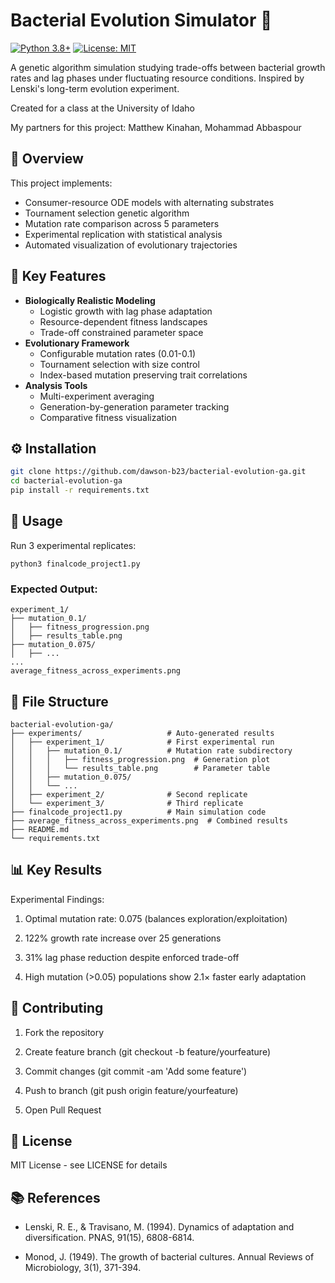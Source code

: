 # Bacterial Evolution Simulator 🔬

[![Python 3.8+](https://img.shields.io/badge/python-3.8%2B-blue.svg)](https://www.python.org/downloads/)
[![License: MIT](https://img.shields.io/badge/License-MIT-yellow.svg)](https://opensource.org/licenses/MIT)

A genetic algorithm simulation studying trade-offs between bacterial growth rates and lag phases under fluctuating resource conditions. Inspired by Lenski's long-term evolution experiment.

Created for a class at the University of Idaho

My partners for this project: Matthew Kinahan, Mohammad Abbaspour

## 📌 Overview

This project implements:
- Consumer-resource ODE models with alternating substrates
- Tournament selection genetic algorithm
- Mutation rate comparison across 5 parameters
- Experimental replication with statistical analysis
- Automated visualization of evolutionary trajectories

## 🧬 Key Features
- **Biologically Realistic Modeling**
  - Logistic growth with lag phase adaptation
  - Resource-dependent fitness landscapes
  - Trade-off constrained parameter space
- **Evolutionary Framework**
  - Configurable mutation rates (0.01-0.1)
  - Tournament selection with size control
  - Index-based mutation preserving trait correlations
- **Analysis Tools**
  - Multi-experiment averaging
  - Generation-by-generation parameter tracking
  - Comparative fitness visualization

## ⚙️ Installation

```bash
git clone https://github.com/dawson-b23/bacterial-evolution-ga.git
cd bacterial-evolution-ga
pip install -r requirements.txt
```

## 🧪 Usage

Run 3 experimental replicates:
```
python3 finalcode_project1.py
```

### Expected Output:
```text
experiment_1/
├── mutation_0.1/
│   ├── fitness_progression.png
│   ├── results_table.png
├── mutation_0.075/
│   ├── ...
...
average_fitness_across_experiments.png
```

## 📂 File Structure
```text
bacterial-evolution-ga/
├── experiments/                   # Auto-generated results
│   ├── experiment_1/              # First experimental run
│   │   ├── mutation_0.1/          # Mutation rate subdirectory
│   │   │   ├── fitness_progression.png  # Generation plot
│   │   │   └── results_table.png        # Parameter table
│   │   ├── mutation_0.075/
│   │   └── ... 
│   ├── experiment_2/              # Second replicate
│   └── experiment_3/              # Third replicate
├── finalcode_project1.py          # Main simulation code
├── average_fitness_across_experiments.png  # Combined results
├── README.md
└── requirements.txt
```

## 📊 Key Results

Experimental Findings:

1. Optimal mutation rate: 0.075 (balances exploration/exploitation)

2. 122% growth rate increase over 25 generations

3. 31% lag phase reduction despite enforced trade-off

4. High mutation (>0.05) populations show 2.1× faster early adaptation

## 🤝 Contributing
1. Fork the repository

2. Create feature branch (git checkout -b feature/yourfeature)

3. Commit changes (git commit -am 'Add some feature')

4. Push to branch (git push origin feature/yourfeature)

5. Open Pull Request

## 📜 License

MIT License - see LICENSE for details

## 📚 References

- Lenski, R. E., & Travisano, M. (1994). Dynamics of adaptation and diversification. PNAS, 91(15), 6808-6814.

- Monod, J. (1949). The growth of bacterial cultures. Annual Reviews of Microbiology, 3(1), 371-394.
